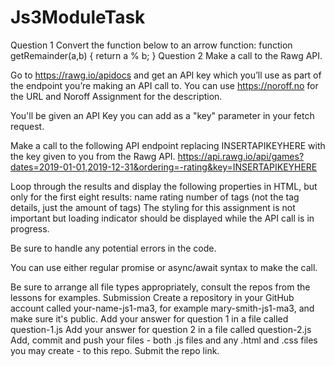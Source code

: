 # Js3ModuleTask

Question 1
Convert the function below to an arrow function:
function getRemainder(a,b) {
return a % b;
}
Question 2
Make a call to the Rawg API.

Go to https://rawg.io/apidocs and get an API key which you’ll use as part of the endpoint you’re making an API call to. You can use https://noroff.no for the URL and Noroff Assignment for the description.

You'll be given an API Key you can add as a "key" parameter in your fetch request.

Make a call to the following API endpoint replacing INSERTAPIKEYHERE with the key given to you from the Rawg API.
https://api.rawg.io/api/games?dates=2019-01-01,2019-12-31&ordering=-rating&key=INSERTAPIKEYHERE

Loop through the results and display the following properties in HTML, but only for the first eight results:
name
rating
number of tags (not the tag details, just the amount of tags)
The styling for this assignment is not important but loading indicator should be displayed while the API call is in progress.

Be sure to handle any potential errors in the code.

You can use either regular promise or async/await syntax to make the call.

Be sure to arrange all file types appropriately, consult the repos from the lessons for examples.
Submission
Create a repository in your GitHub account called your-name-js1-ma3, for example mary-smith-js1-ma3, and make sure it's public.
Add your answer for question 1 in a file called question-1.js
Add your answer for question 2 in a file called question-2.js
Add, commit and push your files - both .js files and any .html and .css files you may create - to this repo.
Submit the repo link.
